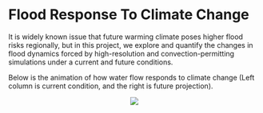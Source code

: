 # Flood Response To Climate Change

It is widely known issue that future warming climate poses higher flood risks regionally, but in this project, we explore and quantify the changes in flood dynamics forced by high-resolution and convection-permitting simulations under a current and future conditions.

Below is the animation of how water flow responds to climate change (Left column is current condition, and the right is future projection).

<p align="center">
<img src="src/animation.gif">
</p>
